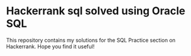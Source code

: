 # Hackerrank sql solved using Oracle SQL

This repository contains my solutions for the SQL Practice section on Hackerrank. Hope you find it useful!
